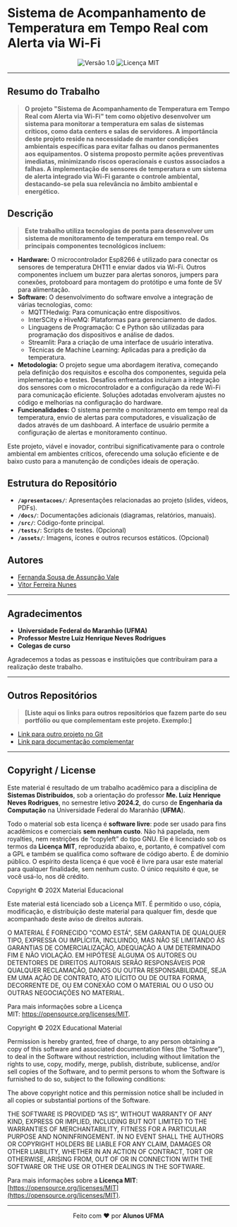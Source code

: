# Sistema de Acompanhamento de Temperatura em Tempo Real com Alerta via Wi-Fi 

<div align="center">
  <img src="https://img.shields.io/badge/Versão-1.0-blue.svg" alt="Versão 1.0">
  <img src="https://img.shields.io/badge/Licença-MIT-green.svg" alt="Licença MIT">
</div>

---

## Resumo do Trabalho

> **O projeto "Sistema de Acompanhamento de Temperatura em Tempo Real com Alerta via Wi-Fi" tem como objetivo desenvolver um sistema para monitorar a temperatura em salas de sistemas críticos, como data centers e salas de servidores. A importância deste projeto reside na necessidade de manter condições ambientais específicas para evitar falhas ou danos permanentes aos equipamentos. O sistema proposto permite ações preventivas imediatas, minimizando riscos operacionais e custos associados a falhas. A implementação de sensores de temperatura e um sistema de alerta integrado via Wi-Fi garante o controle ambiental, destacando-se pela sua relevância no âmbito ambiental e energético.**

## Descrição

> **Este trabalho utiliza tecnologias de ponta para desenvolver um sistema de monitoramento de temperatura em tempo real. Os principais componentes tecnológicos incluem:**
- **Hardware:** O microcontrolador Esp8266 é utilizado para conectar os sensores de temperatura DHT11 e enviar dados via Wi-Fi. Outros componentes incluem um buzzer para alertas sonoros, jumpers para conexões, protoboard para montagem do protótipo e uma fonte de 5V para alimentação.
- **Software:** O desenvolvimento do software envolve a integração de várias tecnologias, como:
  - MQTTHedwig: Para comunicação entre dispositivos.
  - InterSCity e HiveMQ: Plataformas para gerenciamento de dados.
  - Linguagens de Programação: C e Python são utilizadas para programação dos dispositivos e análise de dados.
  - Streamlit: Para a criação de uma interface de usuário interativa.
  - Técnicas de Machine Learning: Aplicadas para a predição da temperatura.
- **Metodologia:** O projeto segue uma abordagem iterativa, começando pela definição dos requisitos e escolha dos componentes, seguida pela implementação e testes. Desafios enfrentados incluíram a integração dos sensores com o microcontrolador e a configuração da rede Wi-Fi para comunicação eficiente. Soluções adotadas envolveram ajustes no código e melhorias na configuração do hardware.
- **Funcionalidades:** O sistema permite o monitoramento em tempo real da temperatura, envio de alertas para computadores, e visualização de dados através de um dashboard. A interface de usuário permite a configuração de alertas e monitoramento contínuo.

Este projeto, viável e inovador, contribui significativamente para o controle ambiental em ambientes críticos, oferecendo uma solução eficiente e de baixo custo para a manutenção de condições ideais de operação.

## Estrutura do Repositório 

- **`/apresentacoes/`**: Apresentações relacionadas ao projeto (slides, vídeos, PDFs).
- **`/docs/`**: Documentações adicionais (diagramas, relatórios, manuais).
- **`/src/`**: Código-fonte principal.
- **`/tests/`**: Scripts de testes. (Opcional)
- **`/assets/`**: Imagens, ícones e outros recursos estáticos. (Opcional)

## Autores

- [Fernanda Sousa de Assunção Vale](fernanda.sav@discente.ufma.br)  
- [Vitor Ferreira Nunes](vitornunes5@hotmail.com)  

---

## Agradecimentos

- **Universidade Federal do Maranhão (UFMA)**  
- **Professor Mestre Luiz Henrique Neves Rodrigues**  
- **Colegas de curso**

Agradecemos a todas as pessoas e instituições que contribuíram para a realização deste trabalho.

---

## Outros Repositórios

> **[Liste aqui os links para outros repositórios que fazem parte do seu portfólio ou que complementam este projeto. Exemplo:]**

- [Link para outro projeto no Git](https://github.com/usuario/outro-projeto)
- [Link para documentação complementar](https://github.com/usuario/documentacao)

---

## Copyright / License

Este material é resultado de um trabalho acadêmico para a disciplina de **Sistemas Distribuídos**, sob a orientação do professor **Me. Luiz Henrique Neves Rodrigues**, no semestre letivo **2024.2**, do curso de **Engenharia da Computação** na Universidade Federal do Maranhão (**UFMA**).

Todo o material sob esta licença é **software livre**: pode ser usado para fins acadêmicos e comerciais **sem nenhum custo**. Não há papelada, nem royalties, nem restrições de “copyleft” do tipo GNU. Ele é licenciado sob os termos da **Licença MIT**, reproduzida abaixo, e, portanto, é compatível com a GPL e também se qualifica como software de código aberto. É de domínio público. O espírito desta licença é que você é livre para usar este material para qualquer finalidade, sem nenhum custo. O único requisito é que, se você usá-lo, nos dê crédito.



Copyright © 202X Material Educacional

Este material está licenciado sob a Licença MIT. É permitido o uso, cópia, modificação, e distribuição deste material para qualquer fim, desde que acompanhado deste aviso de direitos autorais.

O MATERIAL É FORNECIDO "COMO ESTÁ", SEM GARANTIA DE QUALQUER TIPO, EXPRESSA OU IMPLÍCITA, INCLUINDO, MAS NÃO SE LIMITANDO ÀS GARANTIAS DE COMERCIALIZAÇÃO, ADEQUAÇÃO A UM DETERMINADO FIM E NÃO VIOLAÇÃO. EM HIPÓTESE ALGUMA OS AUTORES OU DETENTORES DE DIREITOS AUTORAIS SERÃO RESPONSÁVEIS POR QUALQUER RECLAMAÇÃO, DANOS OU OUTRA RESPONSABILIDADE, SEJA EM UMA AÇÃO DE CONTRATO, ATO ILÍCITO OU DE OUTRA FORMA, DECORRENTE DE, OU EM CONEXÃO COM O MATERIAL OU O USO OU OUTRAS NEGOCIAÇÕES NO MATERIAL.

Para mais informações sobre a Licença MIT: https://opensource.org/licenses/MIT.

Copyright © 202X Educational Material

Permission is hereby granted, free of charge, to any person obtaining a copy of this software and associated documentation files (the “Software”), to deal in the Software without restriction, including without limitation the rights to use, copy, modify, merge, publish, distribute, sublicense, and/or sell copies of the Software, and to permit persons to whom the Software is furnished to do so, subject to the following conditions:

The above copyright notice and this permission notice shall be included in all copies or substantial portions of the Software.

THE SOFTWARE IS PROVIDED “AS IS”, WITHOUT WARRANTY OF ANY KIND, EXPRESS OR IMPLIED, INCLUDING BUT NOT LIMITED TO THE WARRANTIES OF MERCHANTABILITY, FITNESS FOR A PARTICULAR PURPOSE AND NONINFRINGEMENT. IN NO EVENT SHALL THE AUTHORS OR COPYRIGHT HOLDERS BE LIABLE FOR ANY CLAIM, DAMAGES OR OTHER LIABILITY, WHETHER IN AN ACTION OF CONTRACT, TORT OR OTHERWISE, ARISING FROM, OUT OF OR IN CONNECTION WITH THE SOFTWARE OR THE USE OR OTHER DEALINGS IN THE SOFTWARE.

Para mais informações sobre a **Licença MIT**: [https://opensource.org/licenses/MIT](https://opensource.org/licenses/MIT).

---

<div align="center">
Feito com ♥ por <strong>Alunos UFMA</strong>
</div>
